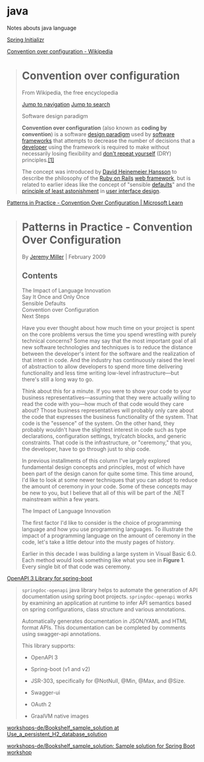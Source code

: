 # java
Notes abouts java language


[Spring Initializr](https://start.spring.io/)


[Convention over configuration - Wikipedia](https://en.wikipedia.org/wiki/Convention_over_configuration)

> # Convention over configuration
> 
> From Wikipedia, the free encyclopedia
> 
> [Jump to navigation](https://en.wikipedia.org/wiki/Convention_over_configuration#mw-head) [Jump to search](https://en.wikipedia.org/wiki/Convention_over_configuration#searchInput)
> 
> Software design paradigm
> 
> **Convention over configuration** (also known as **coding by convention**) is a software [design paradigm](https://en.wikipedia.org/wiki/Design_paradigm "Design paradigm") used by [software frameworks](https://en.wikipedia.org/wiki/Software_framework "Software framework") that attempts to decrease the number of decisions that a [developer](https://en.wikipedia.org/wiki/Software_developer "Software developer") using the framework is required to make without necessarily losing flexibility and [don't repeat yourself](https://en.wikipedia.org/wiki/Don%27t_repeat_yourself "Don't repeat yourself") (DRY) principles.[\[1\]](https://en.wikipedia.org/wiki/Convention_over_configuration#cite_note-1)
> 
> The concept was introduced by [David Heinemeier Hansson](https://en.wikipedia.org/wiki/David_Heinemeier_Hansson "David Heinemeier Hansson") to describe the philosophy of the [Ruby on Rails](https://en.wikipedia.org/wiki/Ruby_on_Rails "Ruby on Rails") [web framework](https://en.wikipedia.org/wiki/Web_framework "Web framework"), but is related to earlier ideas like the concept of "sensible [defaults](https://en.wikipedia.org/wiki/Default_(computer_science) "Default (computer science)")" and the [principle of least astonishment](https://en.wikipedia.org/wiki/Principle_of_least_astonishment "Principle of least astonishment") in [user interface design](https://en.wikipedia.org/wiki/User_interface_design "User interface design").


[Patterns in Practice - Convention Over Configuration | Microsoft Learn](https://learn.microsoft.com/en-us/archive/msdn-magazine/2009/february/patterns-in-practice-convention-over-configuration)

> # Patterns in Practice - Convention Over Configuration
> 
> By [Jeremy Miller](https://learn.microsoft.com/en-us/archive/msdn-magazine/2009/february/%5Carchive%5Cmsdn-magazine%5Cauthors%5CJeremy_Miller) | February 2009
> 
> ## [](https://learn.microsoft.com/en-us/archive/msdn-magazine/2009/february/patterns-in-practice-convention-over-configuration#contents)Contents
> 
> The Impact of Language Innovation  
> Say It Once and Only Once  
> Sensible Defaults  
> Convention over Configuration  
> Next Steps
> 
> Have you ever thought about how much time on your project is spent on the core problems versus the time you spend wrestling with purely technical concerns? Some may say that the most important goal of all new software technologies and techniques is to reduce the distance between the developer's intent for the software and the realization of that intent in code. And the industry has continuously raised the level of abstraction to allow developers to spend more time delivering functionality and less time writing low-level infrastructure—but there's still a long way to go.
> 
> Think about this for a minute. If you were to show your code to your business representatives—assuming that they were actually willing to read the code with you—how much of that code would they care about? Those business representatives will probably only care about the code that expresses the business functionality of the system. That code is the "essence" of the system. On the other hand, they probably wouldn't have the slightest interest in code such as type declarations, configuration settings, try/catch blocks, and generic constraints. That code is the infrastructure, or "ceremony," that you, the developer, have to go through just to ship code.
> 
> In previous installments of this column I've largely explored fundamental design concepts and principles, most of which have been part of the design canon for quite some time. This time around, I'd like to look at some newer techniques that you can adopt to reduce the amount of ceremony in your code. Some of these concepts may be new to you, but I believe that all of this will be part of the .NET mainstream within a few years.
> 
> The Impact of Language Innovation
> 
> The first factor I'd like to consider is the choice of programming language and how you use programming languages. To illustrate the impact of a programming language on the amount of ceremony in the code, let's take a little detour into the musty pages of history.
> 
> Earlier in this decade I was building a large system in Visual Basic 6.0. Each method would look something like what you see in **Figure 1**. Every single bit of that code was ceremony.

[OpenAPI 3 Library for spring-boot](https://springdoc.org/)

> `springdoc-openapi` java library helps to automate the generation of API documentation using spring boot projects. `springdoc-openapi` works by examining an application at runtime to infer API semantics based on spring configurations, class structure and various annotations.
> 
> Automatically generates documentation in JSON/YAML and HTML format APIs. This documentation can be completed by comments using swagger-api annotations.
> 
> This library supports:
> 
> -   OpenAPI 3
>     
> -   Spring-boot (v1 and v2)
>     
> -   JSR-303, specifically for @NotNull, @Min, @Max, and @Size.
>     
> -   Swagger-ui
>     
> -   OAuth 2
>     
> -   GraalVM native images


[workshops-de/Bookshelf_sample_solution at Use_a_persistent_H2_database_solution](https://github.com/workshops-de/Bookshelf_sample_solution/tree/Use_a_persistent_H2_database_solution)

[workshops-de/Bookshelf_sample_solution: Sample solution for Spring Boot workshop](https://github.com/workshops-de/Bookshelf_sample_solution)
